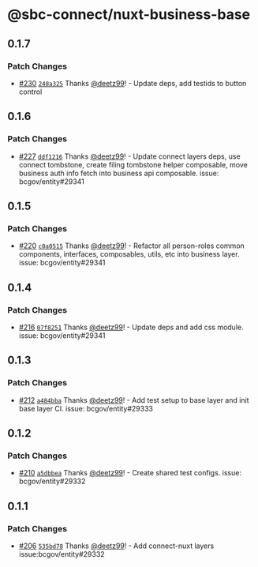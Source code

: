 # @sbc-connect/nuxt-business-base

## 0.1.7

### Patch Changes

- [#230](https://github.com/bcgov/business-ui/pull/230) [`248a325`](https://github.com/bcgov/business-ui/commit/248a325b8c946aa9a4db4c9948ac28459e6a0354) Thanks [@deetz99](https://github.com/deetz99)! - Update deps, add testids to button control

## 0.1.6

### Patch Changes

- [#227](https://github.com/bcgov/business-ui/pull/227) [`ddf1216`](https://github.com/bcgov/business-ui/commit/ddf1216f377632d8483ebc9199898074d521511e) Thanks [@deetz99](https://github.com/deetz99)! - Update connect layers deps, use connect tombstone, create filing tombstone helper composable, move business auth info fetch into business api composable. issue: bcgov/entity#29341

## 0.1.5

### Patch Changes

- [#220](https://github.com/bcgov/business-ui/pull/220) [`c0a0515`](https://github.com/bcgov/business-ui/commit/c0a0515e9b62bd9150206c9ea81429add6a28d97) Thanks [@deetz99](https://github.com/deetz99)! - Refactor all person-roles common components, interfaces, composables, utils, etc into business layer. issue: bcgov/entity#29341

## 0.1.4

### Patch Changes

- [#216](https://github.com/bcgov/business-ui/pull/216) [`07f8251`](https://github.com/bcgov/business-ui/commit/07f8251a23dd1fa6bbf510e5c54dad4a3a6a282e) Thanks [@deetz99](https://github.com/deetz99)! - Update deps and add css module. issue: bcgov/entity#29341

## 0.1.3

### Patch Changes

- [#212](https://github.com/bcgov/business-ui/pull/212) [`a484bba`](https://github.com/bcgov/business-ui/commit/a484bba34fa3795472a6ff9e8d3bed38a7521b50) Thanks [@deetz99](https://github.com/deetz99)! - Add test setup to base layer and init base layer CI. issue: bcgov/entity#29333

## 0.1.2

### Patch Changes

- [#210](https://github.com/bcgov/business-ui/pull/210) [`a5dbbea`](https://github.com/bcgov/business-ui/commit/a5dbbea55377822027a3246837e2765ace0d6e0a) Thanks [@deetz99](https://github.com/deetz99)! - Create shared test configs. issue: bcgov/entity#29332

## 0.1.1

### Patch Changes

- [#206](https://github.com/bcgov/business-ui/pull/206) [`535bd78`](https://github.com/bcgov/business-ui/commit/535bd780e4b2129497fada000a2b72769ede5320) Thanks [@deetz99](https://github.com/deetz99)! - Add connect-nuxt layers issue:bcgov/entity#29332
